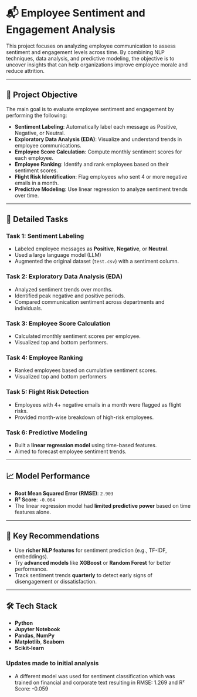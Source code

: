 # 📬 Employee Sentiment and Engagement Analysis

This project focuses on analyzing employee communication to assess sentiment and engagement levels across time. By combining NLP techniques, data analysis, and predictive modeling, the objective is to uncover insights that can help organizations improve employee morale and reduce attrition.

---

## 🎯 Project Objective

The main goal is to evaluate employee sentiment and engagement by performing the following:

- **Sentiment Labeling**: Automatically label each message as Positive, Negative, or Neutral.
- **Exploratory Data Analysis (EDA)**: Visualize and understand trends in employee communications.
- **Employee Score Calculation**: Compute monthly sentiment scores for each employee.
- **Employee Ranking**: Identify and rank employees based on their sentiment scores.
- **Flight Risk Identification**: Flag employees who sent 4 or more negative emails in a month.
- **Predictive Modeling**: Use linear regression to analyze sentiment trends over time.

---

## 📂 Detailed Tasks

###  Task 1: Sentiment Labeling
- Labeled employee messages as **Positive**, **Negative**, or **Neutral**.
- Used a large language model (LLM) 
- Augmented the original dataset (`test.csv`) with a sentiment column.

###  Task 2: Exploratory Data Analysis (EDA)
- Analyzed sentiment trends over months.
- Identified peak negative and positive periods.
- Compared communication sentiment across departments and individuals.

###  Task 3: Employee Score Calculation
- Calculated monthly sentiment scores per employee.
- Visualized top and bottom performers.

###  Task 4: Employee Ranking
- Ranked employees based on cumulative sentiment scores.
- Visualized top and bottom performers

###  Task 5: Flight Risk Detection
- Employees with 4+ negative emails in a month were flagged as flight risks.
- Provided month-wise breakdown of high-risk employees.

###  Task 6: Predictive Modeling
- Built a **linear regression model** using time-based features.
- Aimed to forecast employee sentiment trends.

---

## 📈 Model Performance

- **Root Mean Squared Error (RMSE)**: `2.903`
- **R² Score**: `-0.064`
- The linear regression model had **limited predictive power** based on time features alone.

---

## 🧠 Key Recommendations

- Use **richer NLP features** for sentiment prediction (e.g., TF-IDF, embeddings).
- Try **advanced models** like **XGBoost** or **Random Forest** for better performance.
- Track sentiment trends **quarterly** to detect early signs of disengagement or dissatisfaction.

---

## 🛠️ Tech Stack

- **Python**
- **Jupyter Notebook**
- **Pandas**, **NumPy**
- **Matplotlib**, **Seaborn**
- **Scikit-learn**

### Updates made to initial analysis
- A different model was used for sentiment classification which was trained on financial and corporate text resulting in
 RMSE: 1.269 and R² Score: -0.059
